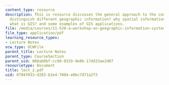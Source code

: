 ```yaml
---
content_type: resource
description: This is resource discusses the general approach to the course, how to
  distinguish different geographic information? why spatial information is special?
  what is GIS? and some examples of GIS applications.
file: /media/courses/11-520-a-workshop-on-geographic-information-systems-fall-2005/0704f033d283b2e47004e0bc7d71a2f3_lect_2.pdf
file_type: application/pdf
learning_resource_types:
- Lecture Notes
ocw_type: OCWFile
parent_title: Lecture Notes
parent_type: CourseSection
parent_uid: 088ab0bf-cc60-0329-9e0b-17dd33ae2d07
resourcetype: Document
title: lect_2.pdf
uid: 0704f033-d283-b2e4-7004-e0bc7d71a2f3
---
```

